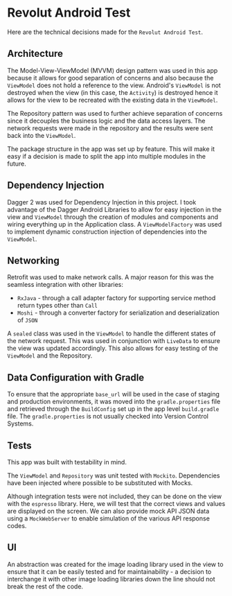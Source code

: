 # Revolut Android Test
Here are the technical decisions made for the `Revolut Android Test`.

## Architecture

The Model-View-ViewModel (MVVM) design pattern was used in this app
because it allows for good separation of concerns and also because the
`ViewModel` does not hold a reference to the view. Android's `ViewModel`
is not destroyed when the view (in this case, the `Activity`) is
destroyed hence it allows for the view to be recreated with the existing
data in the `ViewModel`.

The Repository pattern was used to further achieve separation of
concerns since it decouples the business logic and the data access
layers. The network requests were made in the repository and the results
were sent back into the `ViewModel`.

The package structure in the app was set up by feature. This will make
it easy if a decision is made to split the app into multiple modules in
the future.

## Dependency Injection
Dagger 2 was used for Dependency Injection in this project. I took
advantage of the Dagger Android Libraries to allow for easy injection in
the view and `ViewModel` through the creation of modules and components
and wiring everything up in the Application class. A `ViewModelFactory`
was used to implement dynamic construction injection of dependencies
into the `ViewModel`.

## Networking
Retrofit was used to make network calls. A major reason for this was the
seamless integration with other libraries: 
-  `RxJava` - through a call adapter factory for supporting service
   method return types other than `Call`
- `Moshi` - through a converter factory for serialization and
  deserialization of `JSON`

A `sealed` class was used in the `ViewModel` to handle the different
states of the network request. This was used in conjunction with
`LiveData` to ensure the view was updated accordingly. This also allows
for easy testing of the `ViewModel` and the Repository.

## Data Configuration with Gradle
To ensure that the appropriate `base_url` will be used in the case
of staging and production environments, it was moved into the
`gradle.properties` file and retrieved
through the `BuildConfig` set up in the app level `build.gradle` file.
The `gradle.properties` is not usually checked into Version Control
Systems.

## Tests
This app was built with testability in mind.

The `ViewModel` and `Repository` was unit tested with `Mockito`. Dependencies have been injected where possible to be substituted with Mocks.

Although integration tests were not included, they can be done on the view with the `espresso` library.
Here, we will test that the correct views and values are displayed on
the screen. We can also provide mock API JSON data using a
`MockWebServer` to enable simulation of the various API response codes.

## UI
An abstraction was created for the image loading library used in the
view to ensure that it can be easily tested and for maintainability - a
decision to interchange it with other image loading libraries down the
line should not break the rest of the code.
